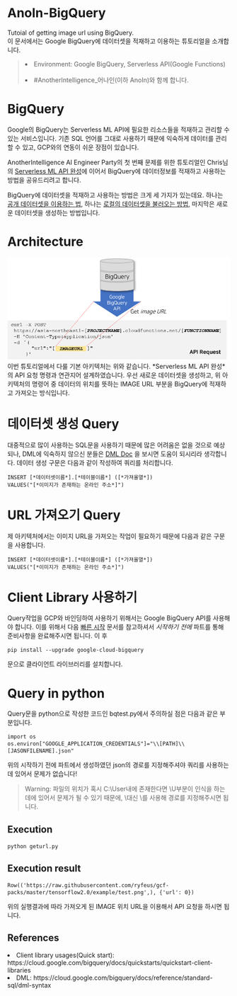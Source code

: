 # AnoIn-BigQuery
Tutoial of getting image url using BigQuery. <br>
이 문서에서는 Google BigQuery에 데이터셋을 적재하고 이용하는 튜토리얼을 소개합니다. <br>
> <li>Environment: Google BigQuery, Serverless API(Google Functions) </li><br>
> <li>#AnotherIntelligence_어나인(이하 AnoIn)와 함께 합니다. </li>

# BigQuery
Google의 BigQuery는 Serverless ML API에 필요한 리소스들을 적재하고 관리할 수 있는 서비스입니다. 
기존 SQL 언어를 그대로 사용하기 때문에 익숙하게 데이터를 관리할 수 있고, GCP와의 연동이 쉬운 장점이 있습니다. 

AnotherIntelligence AI Engineer Party의 첫 번째 문제를 위한 튜토리얼인 Chris님의 [Serverless ML API 완성](https://brunch.co.kr/@chris-song/91?fbclid=IwAR3WG5_D5ZKRSDdxCIX5oypgzkuLiLbcxgp8oFydZjECmIIvaOXGs3I_lQg
)에 이어서 BigQuery에 데이터정보를 적재하고 사용하는 방법을 공유드리려고 합니다.

BigQuery에 데이터셋을 적재하고 사용하는 방법은 크게 세 가지가 있는데요. 하나는 [공개 데이터셋을 이용하는 법](https://console.cloud.google.com/bigquery?p=bigquery-public-data&page=project), 
하나는 [로컬의 데이터셋을 불러오는 방법](https://cloud.google.com/bigquery/docs/loading-data-local?hl=ko#loading_data_from_a_local_data_source), 마지막은 새로운 데이터셋을 생성하는 방법입니다. 

# Architecture
<img src="/Architecture.png" width="700px">
이번 튜토리얼에서 다룰 기본 아키텍처는 위와 같습니다. *Serverless ML API 완성*의 API 요청 명령과 연관지어 설계하였습니다. 
우선 새로운 데이터셋을 생성하고, 위 아키텍처의 명령어 중 데이터의 위치를 뜻하는 IMAGE URL 부분을 BigQuery에 적재하고 가져오는 방식입니다. 

# 데이터셋 생성 Query
대중적으로 많이 사용하는 SQL문을 사용하기 때문에 많은 어려움은 없을 것으로 예상되나, DML에 익숙하지 않으신 분들은 [DML Doc](https://cloud.google.com/bigquery/docs/reference/standard-sql/dml-syntax?hl=ko) 을
보시면 도움이 되시리라 생각합니다. 데이터 생성 구문은 다음과 같이 작성하여 쿼리를 처리합니다. 
~~~
INSERT [*데이터셋이름*].[*테이블이름*] ([*가져올열*])
VALUES("[*이미지가 존재하는 온라인 주소*]")
~~~
 
 # URL 가져오기 Query
제 아키텍처에서는 이미지 URL을 가져오는 작업이 필요하기 때문에 다음과 같은 구문을 사용합니다. 
~~~
INSERT [*데이터셋이름*].[*테이블이름*] ([*가져올열*])
VALUES("[*이미지가 존재하는 온라인 주소*]")
~~~

# Client Library 사용하기
Query작업을 GCP와 바인딩하여 사용하기 위해서는 Google BigQuery API를 사용해야 합니다. 이를 위해서 다음 [빠른 시작](https://cloud.google.com/bigquery/docs/quickstarts/quickstart-client-libraries?hl=ko) 문서를
참고하셔서 *시작하기 전에* 파트를 통해 준비사항을 완료해주시면 됩니다.
이 후 
 ~~~
 pip install --upgrade google-cloud-bigquery
 ~~~
 문으로 클라이언트 라이브러리를 설치합니다. 
 
 # Query in python
 Query문을 python으로 작성한 코드인 bqtest.py에서 주의하실 점은 다음과 같은 부분입니다.
 ~~~
 import os
os.environ["GOOGLE_APPLICATION_CREDENTIALS"]="\\[PATH]\\[JASONFILENAME].json"
 ~~~
 위의 시작하기 전에 파트에서 생성하였던 json의 경로를 지정해주셔야 쿼리를 사용하는데 있어서 문제가 없습니다!
 > Warning: 파일의 위치가 혹시 C:\User내에 존재한다면 \U부분이 인식을 하는 데에 있어서 문제가 될 수 있기 때문에, \대신 \\를 사용해 경로를 지정해주시면 됩니다. 

## Execution
~~~
python geturl.py
~~~

## Execution result
~~~
Row(('https://raw.githubusercontent.com/ryfeus/gcf-packs/master/tensorflow2.0/example/test.png',), {'url': 0})
~~~
위의 실행결과에 따라 가져오게 된 IMAGE 위치 URL을 이용해서 API 요청을 하시면 됩니다.

## References
<li> Client library usages(Quick start): https://cloud.google.com/bigquery/docs/quickstarts/quickstart-client-libraries</li>
<li> DML: https://cloud.google.com/bigquery/docs/reference/standard-sql/dml-syntax</li>
